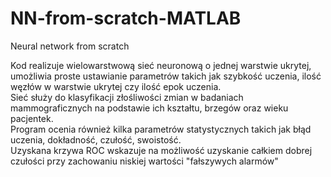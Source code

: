 # NN-from-scratch-MATLAB
Neural network from scratch

Kod realizuje wielowarstwową sieć neuronową o jednej warstwie ukrytej, umożliwia proste ustawianie parametrów takich jak szybkość uczenia,
ilość węzłów w warstwie ukrytej czy ilość epok uczenia.<br />
Sieć służy do klasyfikacji złośliwości zmian w badaniach mammograficznych na podstawie ich kształtu, brzegów oraz wieku pacjentek.<br />
Program ocenia również kilka parametrów statystycznych takich jak błąd uczenia, dokładność, czułość, swoistość.<br />
Uzyskana krzywa ROC wskazuje na możliwość uzyskanie całkiem dobrej czułości przy zachowaniu niskiej wartości "fałszywych alarmów"
